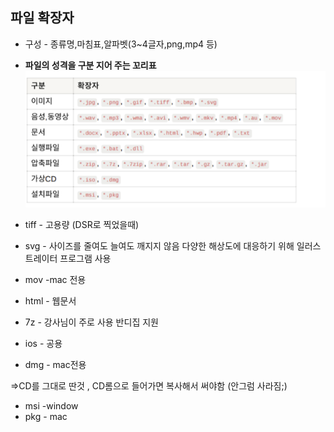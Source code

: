 ## 파일 확장자

- 구성 - 종류명,마침표,알파벳(3~4글자,png,mp4 등)
- **파일의 성격을 구분 지어 주는 꼬리표**   
  ![파일확장자목록](/01-컴퓨터의기본/img/Untitled%20(4).png)

- tiff - 고용량 (DSR로 찍었을때)
- svg - 사이즈를 줄여도 늘여도 깨지지 않음
다양한 해상도에 대응하기 위해
일러스트레이터 프로그램 사용
- mov -mac 전용
- html - 웹문서
- 7z - 강사님이 주로 사용
반디집 지원
- ios - 공용
- dmg - mac전용

⇒CD를 그대로 딴것 , CD롬으로 들어가면 복사해서 써야함 (안그럼 사라짐;)

- msi -window
- pkg - mac
